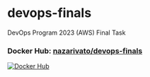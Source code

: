 # devops-finals
DevOps Program 2023 (AWS) Final Task

### Docker Hub: **[nazarivato/devops-finals](https://hub.docker.com/r/nazarivato/devops-finals)**
[![Docker Hub](https://opennebula.io/wp-content/uploads/2020/05/DockerHub.png "Docker Hub")](https://hub.docker.com/r/nazarivato/devops-finals)
